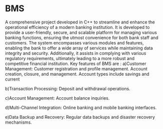 # BMS
A comprehensive project developed in C++ to streamline and enhance the operational efficiency of a modern banking institution.
It is developed to provide a user-friendly, secure, and scalable platform for managing various banking functions, ensuring the utmost convenience for both bank staff and customers. 
The system encompasses various modules and features, enabling the bank to offer a wide array of services while maintaining data integrity and security.
Additionally, it assists in complying with various regulatory requirements, ultimately leading to a more robust and competitive financial institution.
Key features of BMS are :
a)Customer Management:
                      Customer registration and profile management.
                      Account creation, closure, and management.
                      Account types include savings and current

b)Transaction Processing:
                      Deposit and withdrawal operations.

c)Account Management:
                      Account balance inquiries.

d)Multi-Channel Integration:
                      Online banking and mobile banking interfaces.

e)Data Backup and Recovery:
                      Regular data backups and disaster recovery mechanisms.
